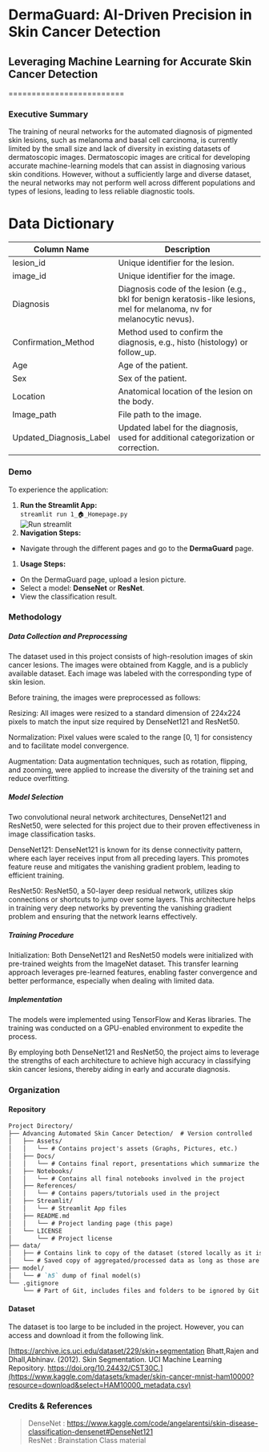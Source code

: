#  DermaGuard: AI-Driven Precision in Skin Cancer Detection
## Leveraging Machine Learning for Accurate Skin Cancer Detection
=========================

### Executive Summary

The training of neural networks for the automated diagnosis of pigmented skin lesions, such as melanoma and basal cell carcinoma, is currently limited by the small size and lack of diversity in existing datasets of dermatoscopic images. Dermatoscopic images are critical for developing accurate machine-learning models that can assist in diagnosing various skin conditions. However, without a sufficiently large and diverse dataset, the neural networks may not perform well across different populations and types of lesions, leading to less reliable diagnostic tools.

# Data Dictionary

| Column Name              | Description                                                                                            |
|--------------------------|--------------------------------------------------------------------------------------------------------|
| lesion_id                | Unique identifier for the lesion.                                                                      |
| image_id                 | Unique identifier for the image.                                                                       |
| Diagnosis                | Diagnosis code of the lesion (e.g., bkl for benign keratosis-like lesions, mel for melanoma, nv for melanocytic nevus). |
| Confirmation_Method      | Method used to confirm the diagnosis, e.g., histo (histology) or follow_up.                            |
| Age                      | Age of the patient.                                                                                    |
| Sex                      | Sex of the patient.                                                                                    |
| Location                 | Anatomical location of the lesion on the body.                                                         |
| Image_path               | File path to the image.                                                                                |
| Updated_Diagnosis_Label  | Updated label for the diagnosis, used for additional categorization or correction.                     |


### Demo

 To experience the application:

1. **Run the Streamlit App:**   
   `streamlit run 1_🏠_Homepage.py `    
   ![Run streamlit](/Users/darylwanji/Desktop/Computer_Vision_Capstone_Project/Advancing-Automated-Skin-Cancer-Detection/Assets/Other/runstream.png)
2. **Navigation Steps:**
- Navigate through the different pages and go to the **DermaGuard** page.

1. **Usage Steps:**
- On the DermaGuard page, upload a lesion picture.
- Select a model: **DenseNet** or **ResNet**.
- View the classification result.


### Methodology

##### Data Collection and Preprocessing
The dataset used in this project consists of high-resolution images of skin cancer lesions. The images were obtained from Kaggle, and is a publicly available dataset. Each image was labeled with the corresponding type of skin lesion.

Before training, the images were preprocessed as follows:

Resizing: All images were resized to a standard dimension of 224x224 pixels to match the input size required by DenseNet121 and ResNet50.

Normalization: Pixel values were scaled to the range [0, 1] for consistency and to facilitate model convergence.

Augmentation: Data augmentation techniques, such as rotation, flipping, and zooming, were applied to increase the diversity of the training set and reduce overfitting.

##### Model Selection
Two convolutional neural network architectures, DenseNet121 and ResNet50, were selected for this project due to their proven effectiveness in image classification tasks.

DenseNet121: DenseNet121 is known for its dense connectivity pattern, where each layer receives input from all preceding layers. This promotes feature reuse and mitigates the vanishing gradient problem, leading to efficient training.

ResNet50: ResNet50, a 50-layer deep residual network, utilizes skip connections or shortcuts to jump over some layers. This architecture helps in training very deep networks by preventing the vanishing gradient problem and ensuring that the network learns effectively.

##### Training Procedure
Initialization: Both DenseNet121 and ResNet50 models were initialized with pre-trained weights from the ImageNet dataset. This transfer learning approach leverages pre-learned features, enabling faster convergence and better performance, especially when dealing with limited data.

##### Implementation
The models were implemented using TensorFlow and Keras libraries. The training was conducted on a GPU-enabled environment to expedite the process.

By employing both DenseNet121 and ResNet50, the project aims to leverage the strengths of each architecture to achieve high accuracy in classifying skin cancer lesions, thereby aiding in early and accurate diagnosis.

### Organization

#### Repository 
```md
Project Directory/
├── Advancing Automated Skin Cancer Detection/  # Version controlled
│   ├── Assets/
│   │   └── # Contains project's assets (Graphs, Pictures, etc.)
│   ├── Docs/
│   │   └── # Contains final report, presentations which summarize the project
│   ├── Notebooks/
│   │   └── # Contains all final notebooks involved in the project
│   ├── References/
│   │   └── # Contains papers/tutorials used in the project
│   ├── Streamlit/
│   │   └── # Streamlit App files
│   ├── README.md
│   │   └── # Project landing page (this page)
│   └── LICENSE
│       └── # Project license
├── data/
│   ├── # Contains link to copy of the dataset (stored locally as it is over 5GB)
│   └── # Saved copy of aggregated/processed data as long as those are not too large (> 10MB)
├── model/
│   └── # `h5` dump of final model(s)
└── .gitignore
    └── # Part of Git, includes files and folders to be ignored by Git version control
```
#### Dataset

The dataset is too large to be included in the project. However, you can access and download it from the following link.

[https://archive.ics.uci.edu/dataset/229/skin+segmentation
Bhatt,Rajen and Dhall,Abhinav. (2012). Skin Segmentation. UCI Machine Learning Repository. https://doi.org/10.24432/C5T30C.](https://www.kaggle.com/datasets/kmader/skin-cancer-mnist-ham10000?resource=download&select=HAM10000_metadata.csv)

### Credits & References

> DenseNet : https://www.kaggle.com/code/angelarentsi/skin-disease-classification-densenet#DenseNet121  
> ResNet : Brainstation Class material


